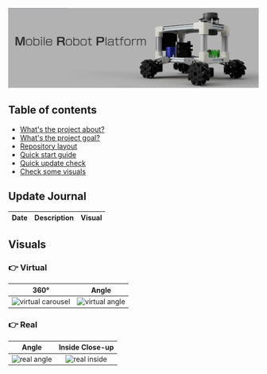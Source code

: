 ![banner](visuals/Banner/slide1.png)

## Table of contents

- [What's the project about?](#whats-this-project-about)
- [What's the project goal?](#project-goal)
- [Repository layout](#repository-layout)
- [Quick start guide](#quick-start-guide)
- [Quick update check](#update-journal)
- [Check some visuals](#visuals)


## Update Journal

| Date | Description | Visual |
| :-: | :-: | :-: |




## Visuals

### :point_right: Virtual

| 360° | Angle  |
| :-: | :-: |
<img src="visuals\.gif" alt="virtual carousel" width="400px"/> | <img src="visuals\.png" alt="virtual angle" width="400px"/>

### :point_right: Real

| Angle | Inside Close-up |
| :-: | :-: |
<img src="visuals\.jpg" alt="real angle" width="400px"/> | <img src="visuals\.jpg" alt="real inside" width="415px"/>